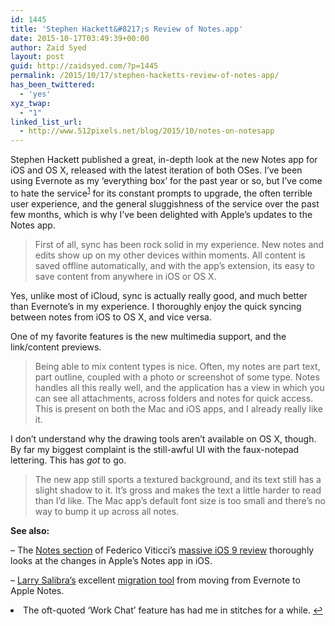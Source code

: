 ```yaml
---
id: 1445
title: 'Stephen Hackett&#8217;s Review of Notes.app'
date: 2015-10-17T03:49:39+00:00
author: Zaid Syed
layout: post
guid: http://zaidsyed.com/?p=1445
permalink: /2015/10/17/stephen-hacketts-review-of-notes-app/
has_been_twittered:
  - 'yes'
xyz_twap:
  - "1"
linked_list_url:
  - http://www.512pixels.net/blog/2015/10/notes-on-notesapp
---
```

Stephen Hackett published a great, in-depth look at the new Notes app for iOS and OS X, released with the latest iteration of both OSes. I&#8217;ve been using Evernote as my &#8216;everything box&#8217; for the past year or so, but I&#8217;ve come to hate the service<sup id="fnref-1445-1"><a href="#fn-1445-1" rel="footnote">1</a></sup> for its constant prompts to upgrade, the often terrible user experience, and the general sluggishness of the service over the past few months, which is why I&#8217;ve been delighted with Apple&#8217;s updates to the Notes app.

> First of all, sync has been rock solid in my experience. New notes and edits show up on my other devices within moments. All content is saved offline automatically, and with the app&#8217;s extension, its easy to save content from anywhere in iOS or OS X. 

Yes, unlike most of iCloud, sync is actually really good, and much better than Evernote&#8217;s in my experience. I thoroughly enjoy the quick syncing between notes from iOS to OS X, and vice versa.

One of my favorite features is the new multimedia support, and the link/content previews.

> Being able to mix content types is nice. Often, my notes are part text, part outline, coupled with a photo or screenshot of some type. Notes handles all this really well, and the application has a view in which you can see all attachments, across folders and notes for quick access. This is present on both the Mac and iOS apps, and I already really like it. 

I don&#8217;t understand why the drawing tools aren&#8217;t available on OS X, though. By far my biggest complaint is the still-awful UI with the faux-notepad lettering. This has _got_ to go.

> The new app still sports a textured background, and its text still has a slight shadow to it. It&#8217;s gross and makes the text a little harder to read than I&#8217;d like. The Mac app&#8217;s default font size is too small and there&#8217;s no way to bump it up across all notes. 

**See also:**
  
&#8211; The [Notes section](https://www.macstories.net/stories/ios-9-review/8/#notes) of Federico Viticci&#8217;s [massive iOS 9 review](https://www.macstories.net/stories/ios-9-review/8/) thoroughly looks at the changes in Apple&#8217;s Notes app in iOS.
  
&#8211; [Larry Salibra&#8217;s](https://twitter.com/larrysalibra) excellent [migration tool](https://www.larrysalibra.com/evernote-to-apple-notes/) from moving from Evernote to Apple Notes.

<li id="fn-1445-1">
  The oft-quoted &#8216;Work Chat&#8217; feature has had me in stitches for a while.&#160;<a href="#fnref-1445-1" rev="footnote">&#8617;</a> </fn></footnotes>
